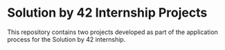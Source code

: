 # Solution by 42 Internship Projects

This repository contains two projects developed as part of the application process for the Solution by 42 internship.
